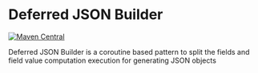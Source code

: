 # Deferred JSON Builder

[![Maven Central](https://img.shields.io/maven-central/v/com.apurebase/DeferredJsonBuilder.svg?label=Maven%20Central)](https://search.maven.org/search?q=g:%22com.apurebase%22%20AND%20a:%22DeferredJsonBuilder%22)

Deferred JSON Builder is a coroutine based pattern to split the fields and field value computation execution for generating JSON objects
